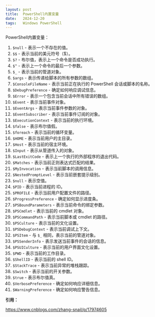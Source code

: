 ```yaml
---
layout: post
title:  PowerShell内置变量
date:   2024-12-20
tags:   Windows PowerShell
---
```


PowerShell内置变量：

1. `$null` - 表示一个不存在的值。
2. `$$` - 表示当前的美元符号（$）。
3. `$?` - 布尔值，表示上一个命令是否成功执行。
4. `$^` - 表示上一个命令的最后一个参数。
5. `$_` - 表示当前的管道对象。
6. `$args` - 表示传递给脚本的所有参数的数组。
7. `$ConsoleFileName` - 表示当前正在执行的 PowerShell 会话或脚本的名称。
8. `$DebugPreference` - 确定如何响应调试信息。
9. `$Error` - 表示一个包含当前会话中所有错误的数组。
10. `$Event` - 表示当前事件对象。
11. `$EventArgs` - 表示当前事件参数的对象。
12. `$EventSubscriber` - 表示当前事件订阅的对象。
13. `$ExecutionContext` - 表示当前的执行环境。
14. `$false` - 表示布尔值假。
15. `$foreach` - 表示当前的循环变量。
16. `$HOME` - 表示当前用户的主目录。
17. `$Host` - 表示当前的宿主环境。
18. `$Input` - 表示从管道传入的对象。
19. `$LastExitCode` - 表示上一个执行的外部程序的退出代码。
20. `$Matches` - 表示当前正则表达式匹配的结果。
21. `$MyInvocation` - 表示当前脚本的调用信息。
22. `$NestedPromptLevel` - 表示当前嵌套提示级别。
23. `$null` - 表示空值。
24. `$PID` - 表示当前进程的 ID。
25. `$PROFILE` - 表示当前用户配置文件的路径。
26. `$ProgressPreference` - 确定如何显示进度条。
27. `$PSBoundParameters` - 表示当前命令的绑定参数。
28. `$PSCmdlet` - 表示当前的 cmdlet 对象。
29. `$PSCommandPath` - 表示当前脚本或 cmdlet 的路径。
30. `$PSCulture` - 表示当前的文化设置。
31. `$PSDebugContext` - 表示当前调试上下文。
32. `$PSItem` - 与 `$_` 相同，表示当前的管道对象。
33. `$PSSenderInfo` - 表示发送当前事件的会话的信息。
34. `$PSUICulture` - 表示当前的用户界面文化设置。
35. `$PWD` - 表示当前的工作目录。
36. `$ShellID` - 表示当前的 shell ID。
37. `$StackTrace` - 表示当前异常的堆栈跟踪。
38. `$Switch` - 表示当前的开关参数。
39. `$true` - 表示布尔值真。
40. `$VerbosePreference` - 确定如何响应详细信息。
41. `$WarningPreference` - 确定如何响应警告信息。

**引用：**

https://www.cnblogs.com/zhang-snail/p/17974605
